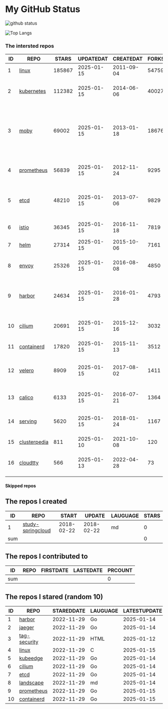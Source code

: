 # My GitHub Status

<img src="https://github-readme-stats-1.yihong0618.vercel.app/api?username=daoqingniu&show_icons=true&&&hide_title=true&count_private=true" alt="github status" />

![Top Langs](https://github-readme-stats-1.yihong0618.vercel.app/api/top-langs/?username=daoqingniu&layout=compact)

<!--START_SECTION:github_repos-->
### The intersted repos
| ID |                              REPO                               | STARS  | UPDATEDAT  | CREATEDAT  | FORKSCOUNT |                                                DESCRIPTIONS                                                |
|----|-----------------------------------------------------------------|--------|------------|------------|------------|------------------------------------------------------------------------------------------------------------|
|  1 | [linux](https://github.com/torvalds/linux)                      | 185867 | 2025-01-15 | 2011-09-04 |      54759 | Linux kernel source tree                                                                                   |
|  2 | [kubernetes](https://github.com/kubernetes/kubernetes)          | 112382 | 2025-01-15 | 2014-06-06 |      40027 | Production-Grade Container Scheduling and Management                                                       |
|  3 | [moby](https://github.com/moby/moby)                            |  69002 | 2025-01-15 | 2013-01-18 |      18676 | The Moby Project - a collaborative project for the container ecosystem to assemble container-based systems |
|  4 | [prometheus](https://github.com/prometheus/prometheus)          |  56839 | 2025-01-15 | 2012-11-24 |       9295 | The Prometheus monitoring system and time series database.                                                 |
|  5 | [etcd](https://github.com/etcd-io/etcd)                         |  48210 | 2025-01-15 | 2013-07-06 |       9829 | Distributed reliable key-value store for the most critical data of a distributed system                    |
|  6 | [istio](https://github.com/istio/istio)                         |  36345 | 2025-01-15 | 2016-11-18 |       7819 | Connect, secure, control, and observe services.                                                            |
|  7 | [helm](https://github.com/helm/helm)                            |  27314 | 2025-01-15 | 2015-10-06 |       7161 | The Kubernetes Package Manager                                                                             |
|  8 | [envoy](https://github.com/envoyproxy/envoy)                    |  25326 | 2025-01-15 | 2016-08-08 |       4850 | Cloud-native high-performance edge/middle/service proxy                                                    |
|  9 | [harbor](https://github.com/goharbor/harbor)                    |  24634 | 2025-01-15 | 2016-01-28 |       4793 | An open source trusted cloud native registry project that stores, signs, and scans content.                |
| 10 | [cilium](https://github.com/cilium/cilium)                      |  20691 | 2025-01-15 | 2015-12-16 |       3032 | eBPF-based Networking, Security, and Observability                                                         |
| 11 | [containerd](https://github.com/containerd/containerd)          |  17820 | 2025-01-15 | 2015-11-13 |       3512 | An open and reliable container runtime                                                                     |
| 12 | [velero](https://github.com/vmware-tanzu/velero)                |   8909 | 2025-01-15 | 2017-08-02 |       1411 | Backup and migrate Kubernetes applications and their persistent volumes                                    |
| 13 | [calico](https://github.com/projectcalico/calico)               |   6133 | 2025-01-15 | 2016-07-21 |       1364 | Cloud native networking and network security                                                               |
| 14 | [serving](https://github.com/knative/serving)                   |   5620 | 2025-01-15 | 2018-01-24 |       1167 | Kubernetes-based, scale-to-zero, request-driven compute                                                    |
| 15 | [clusterpedia](https://github.com/clusterpedia-io/clusterpedia) |    811 | 2025-01-10 | 2021-10-08 |        120 | The Encyclopedia of Kubernetes clusters                                                                    |
| 16 | [cloudtty](https://github.com/cloudtty/cloudtty)                |    566 | 2025-01-13 | 2022-04-28 |         73 | A Friendly Kubernetes CloudShell (Web Terminal) !                                                          |



#### Skipped repos
<!--END_SECTION:github_repos-->

<!--START_SECTION:my_github-->
## The repos I created
| ID  |                                 REPO                                 |   START    |   UPDATE   | LAUGUAGE | STARS |
|-----|----------------------------------------------------------------------|------------|------------|----------|-------|
|   1 | [study-springcloud](https://github.com/daoqingniu/study-springcloud) | 2018-02-22 | 2018-02-22 | md       |     0 |
| sum |                                                                      |            |            |          |     0 |

## The repos I contributed to
| ID  | REPO | FIRSTDATE | LASTEDATE | PRCOUNT |
|-----|------|-----------|-----------|---------|
| sum |      |           |           |       0 |

## The repos I stared (random 10)
| ID |                          REPO                          | STAREDDATE | LAUGUAGE | LATESTUPDATE |
|----|--------------------------------------------------------|------------|----------|--------------|
|  1 | [harbor](https://github.com/goharbor/harbor)           | 2022-11-29 | Go       | 2025-01-14   |
|  2 | [jaeger](https://github.com/jaegertracing/jaeger)      | 2022-11-29 | Go       | 2025-01-14   |
|  3 | [tag-security](https://github.com/cncf/tag-security)   | 2022-11-29 | HTML     | 2025-01-12   |
|  4 | [linux](https://github.com/torvalds/linux)             | 2022-11-29 | C        | 2025-01-15   |
|  5 | [kubeedge](https://github.com/kubeedge/kubeedge)       | 2022-11-29 | Go       | 2025-01-14   |
|  6 | [cilium](https://github.com/cilium/cilium)             | 2022-11-29 | Go       | 2025-01-14   |
|  7 | [etcd](https://github.com/etcd-io/etcd)                | 2022-11-29 | Go       | 2025-01-14   |
|  8 | [landscape](https://github.com/cncf/landscape)         | 2022-11-29 | md       | 2025-01-14   |
|  9 | [prometheus](https://github.com/prometheus/prometheus) | 2022-11-29 | Go       | 2025-01-15   |
| 10 | [containerd](https://github.com/containerd/containerd) | 2022-11-29 | Go       | 2025-01-15   |

<!--END_SECTION:my_github-->
